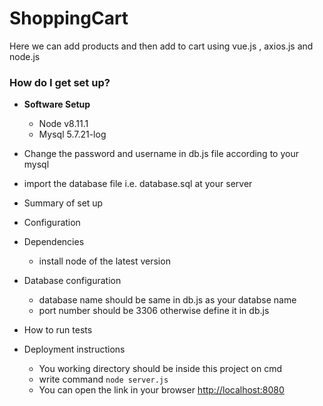 # ShoppingCart
Here we can add products and then add to cart using vue.js , axios.js and node.js

### How do I get set up? ###
* **Software Setup**
	* Node v8.11.1
	* Mysql 5.7.21-log
	
* Change the password and username in db.js file according to your mysql
* import the database file i.e. database.sql at your server

* Summary of set up
* Configuration
* Dependencies
  * install node of the latest version
* Database configuration
  * database name should be same in db.js as your databse name
  * port number should be 3306 otherwise define it in db.js
* How to run tests
* Deployment instructions
  * You working directory should be inside this project on cmd
  * write command ```node server.js```
  * You can open the link in your browser [http://localhost:8080](http://localhost:8080)
